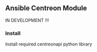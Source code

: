 ## Ansible Centreon Module ##

IN DEVELOPMENT !!!

### Install ###

Install required centreonapi python library

